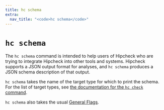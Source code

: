 ```yaml
---
title: hc schema
extra:
  nav_title: "<code>hc schema</code>"
---
```


# `hc schema`

The `hc schema` command is intended to help users of Hipcheck who are trying
to integrate Hipcheck into other tools and systems. Hipcheck supports a JSON
output format for analyses, and `hc schema` produces a JSON schema description
of that output.

`hc schema` takes the name of the target type for which to print the schema.
For the list of target types, see [the documentation for the `hc check` command](@/docs/guide/cli/hc-check.md).

`hc schema` also takes the usual [General Flags](@/docs/guide/cli/general-flags.md).
